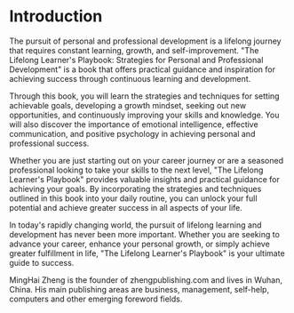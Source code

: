 # Introduction

The pursuit of personal and professional development is a lifelong journey that requires constant learning, growth, and self-improvement. "The Lifelong Learner's Playbook: Strategies for Personal and Professional Development" is a book that offers practical guidance and inspiration for achieving success through continuous learning and development.

Through this book, you will learn the strategies and techniques for setting achievable goals, developing a growth mindset, seeking out new opportunities, and continuously improving your skills and knowledge. You will also discover the importance of emotional intelligence, effective communication, and positive psychology in achieving personal and professional success.

Whether you are just starting out on your career journey or are a seasoned professional looking to take your skills to the next level, "The Lifelong Learner's Playbook" provides valuable insights and practical guidance for achieving your goals. By incorporating the strategies and techniques outlined in this book into your daily routine, you can unlock your full potential and achieve greater success in all aspects of your life.

In today's rapidly changing world, the pursuit of lifelong learning and development has never been more important. Whether you are seeking to advance your career, enhance your personal growth, or simply achieve greater fulfillment in life, "The Lifelong Learner's Playbook" is your ultimate guide to success.

MingHai Zheng is the founder of zhengpublishing.com and lives in Wuhan, China. His main publishing areas are business, management, self-help, computers and other emerging foreword fields.
